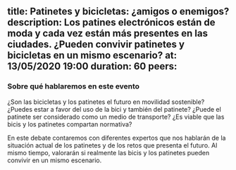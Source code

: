title: Patinetes y bicicletas: ¿amigos o enemigos?
description: Los patines electrónicos están de moda y cada vez están más presentes en las ciudades. ¿Pueden convivir patinetes y bicicletas en un mismo escenario?
at: 13/05/2020 19:00
duration: 60
peers:
----
### Sobre qué hablaremos en este evento

¿Son las bicicletas y los patinetes el futuro en movilidad sostenible? ¿Puedes estar a favor del uso de la bici y también del patinete? ¿Puede el patinete ser considerado como un medio de transporte? ¿Es viable que las bicis y los patinetes compartan normativa?

En este debate contaremos con diferentes expertos que nos hablarán de la situación actual de los patinetes y de los retos que presenta el futuro. Al mismo tiempo, valorarán si realmente las bicis y los patinetes pueden convivir en un mismo escenario.
